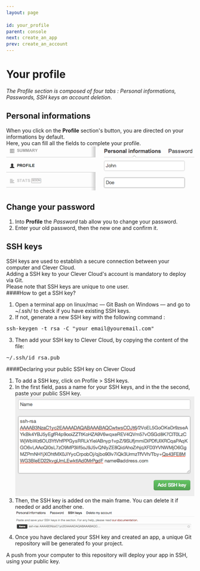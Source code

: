 ```yaml
---
layout: page

id: your_profile
parent: console
next: create_an_app
prev: create_an_account
---
```


# Your profile

*The Profile section is composed of four tabs&nbsp;: Personal informations, Passwords, SSH keys an account deletion*. 

## Personal informations
When you click on the **Profile** section's button, you are directed on your informations by default.  
Here, you can fill all the fields to complete your profile.
<img class="thumbnail img_doc" src="/img/profil.png">

## Change your password
1. Into **Profile** the *Password* tab allow you to change your password.  
2. Enter your old password, then the new one and confirm it.

## SSH keys
SSH keys are used to establish a secure connection between your computer and Clever Cloud.  
Adding a SSH key to your Clever Cloud's account is mandatory to deploy via Git.  
Please note that SSH keys are unique to one user.  
####How to get a SSH key?
1. Open a terminal app on linux/mac — Git Bash on Windows —  and go to ~/.ssh/ to check if you have existing SSH keys.
2. If not, generate a new SSH key with the following command&nbsp;:
<pre>ssh-keygen -t rsa -C "your_email@youremail.com"</pre>
3. Then add your SSH key to Clever Cloud, by copying the content of the file:
<pre>~/.ssh/id_rsa.pub</pre>

####Declaring your public SSH key on Clever Cloud
1. To add a SSH key, click on Profile > SSH keys.  
2. In the first field, pass a name for your SSH keys, and in the the second, paste your public SSH key.<img class="thumbnail img_doc" src="/img/ssh1.png">  
3. Then, the SSH key is added on the main frame. You can delete it if needed or add another one.<img class="thumbnail img_doc" src="/img/ssh2.png">  
4. Once you have declared your SSH key and created an app, a unique Git repository will be generated fo your project.  

A push from your computer to this repository will deploy your app in SSH, using your public key.
